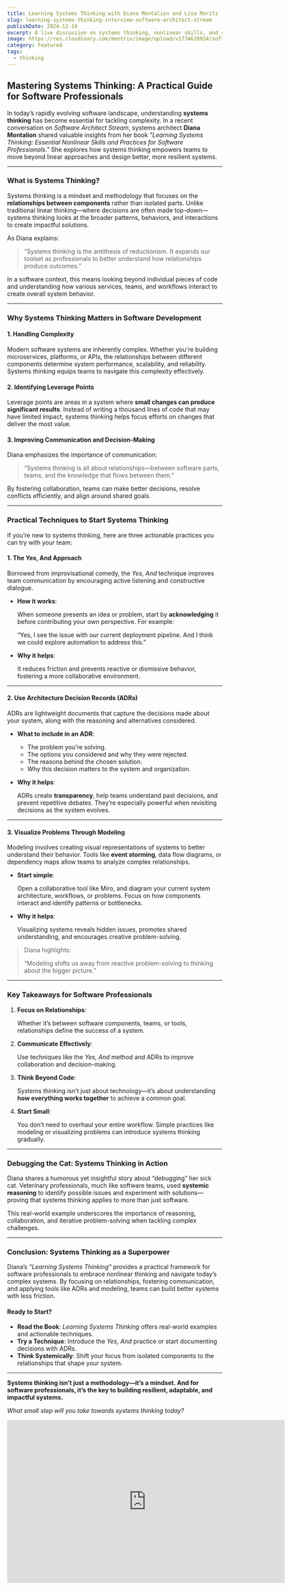 ```yaml
---
title: Learning Systems Thinking with Diana Montalion and Lisa Moritz
slug: learning-systems-thinking-interview-software-architect-stream
publishDate: 2024-12-19
excerpt: A live discussion on systems thinking, nonlinear skills, and software resilience
image: https://res.cloudinary.com/mentrix/image/upload/v1734628924/software_architect_stream_interview_with_lisa_moritz_pvttlk.jpg
category: Featured
tags:
  - thinking
---
```


## **Mastering Systems Thinking: A Practical Guide for Software Professionals**

In today’s rapidly evolving software landscape, understanding **systems thinking** has become essential for tackling complexity. In a recent conversation on _Software Architect Stream_, systems architect **Diana Montalion** shared valuable insights from her book _"Learning Systems Thinking: Essential Nonlinear Skills and Practices for Software Professionals."_ She explores how systems thinking empowers teams to move beyond linear approaches and design better, more resilient systems.

---

### **What is Systems Thinking?**

Systems thinking is a mindset and methodology that focuses on the **relationships between components** rather than isolated parts. Unlike traditional linear thinking—where decisions are often made top-down—systems thinking looks at the broader patterns, behaviors, and interactions to create impactful solutions.

As Diana explains:

> “Systems thinking is the antithesis of reductionism. It expands our toolset as professionals to better understand how relationships produce outcomes.”

In a software context, this means looking beyond individual pieces of code and understanding how various services, teams, and workflows interact to create overall system behavior.

---

### **Why Systems Thinking Matters in Software Development**

#### 1. **Handling Complexity**

Modern software systems are inherently complex. Whether you're building microservices, platforms, or APIs, the relationships between different components determine system performance, scalability, and reliability. Systems thinking equips teams to navigate this complexity effectively.

#### 2. **Identifying Leverage Points**

Leverage points are areas in a system where **small changes can produce significant results**. Instead of writing a thousand lines of code that may have limited impact, systems thinking helps focus efforts on changes that deliver the most value.

#### 3. **Improving Communication and Decision-Making**

Diana emphasizes the importance of communication:

> “Systems thinking is all about relationships—between software parts, teams, and the knowledge that flows between them.”

By fostering collaboration, teams can make better decisions, resolve conflicts efficiently, and align around shared goals.

---

### **Practical Techniques to Start Systems Thinking**

If you’re new to systems thinking, here are three actionable practices you can try with your team:

#### 1. **The Yes, And Approach**

Borrowed from improvisational comedy, the _Yes, And_ technique improves team communication by encouraging active listening and constructive dialogue.

- **How it works**:

  When someone presents an idea or problem, start by **acknowledging** it before contributing your own perspective. For example:

  “Yes, I see the issue with our current deployment pipeline. And I think we could explore automation to address this.”

- **Why it helps**:

  It reduces friction and prevents reactive or dismissive behavior, fostering a more collaborative environment.

---

#### 2. **Use Architecture Decision Records (ADRs)**

ADRs are lightweight documents that capture the decisions made about your system, along with the reasoning and alternatives considered.

- **What to include in an ADR**:
  - The problem you’re solving.
  - The options you considered and why they were rejected.
  - The reasons behind the chosen solution.
  - Why this decision matters to the system and organization.
- **Why it helps**:

  ADRs create **transparency**, help teams understand past decisions, and prevent repetitive debates. They’re especially powerful when revisiting decisions as the system evolves.

---

#### 3. **Visualize Problems Through Modeling**

Modeling involves creating visual representations of systems to better understand their behavior. Tools like **event storming**, data flow diagrams, or dependency maps allow teams to analyze complex relationships.

- **Start simple**:

  Open a collaborative tool like Miro, and diagram your current system architecture, workflows, or problems. Focus on how components interact and identify patterns or bottlenecks.

- **Why it helps**:

  Visualizing systems reveals hidden issues, promotes shared understanding, and encourages creative problem-solving.

> Diana highlights:
>
> “Modeling shifts us away from reactive problem-solving to thinking about the bigger picture.”

---

### **Key Takeaways for Software Professionals**

1. **Focus on Relationships**:

   Whether it’s between software components, teams, or tools, relationships define the success of a system.

2. **Communicate Effectively**:

   Use techniques like the _Yes, And_ method and ADRs to improve collaboration and decision-making.

3. **Think Beyond Code**:

   Systems thinking isn’t just about technology—it’s about understanding **how everything works together** to achieve a common goal.

4. **Start Small**:

   You don’t need to overhaul your entire workflow. Simple practices like modeling or visualizing problems can introduce systems thinking gradually.

---

### **Debugging the Cat: Systems Thinking in Action**

Diana shares a humorous yet insightful story about “debugging” her sick cat. Veterinary professionals, much like software teams, used **systemic reasoning** to identify possible issues and experiment with solutions—proving that systems thinking applies to more than just software.

This real-world example underscores the importance of reasoning, collaboration, and iterative problem-solving when tackling complex challenges.

---

### **Conclusion: Systems Thinking as a Superpower**

Diana’s _"Learning Systems Thinking"_ provides a practical framework for software professionals to embrace nonlinear thinking and navigate today’s complex systems. By focusing on relationships, fostering communication, and applying tools like ADRs and modeling, teams can build better systems with less friction.

#### **Ready to Start?**

- **Read the Book**: _Learning Systems Thinking_ offers real-world examples and actionable techniques.
- **Try a Technique**: Introduce the _Yes, And_ practice or start documenting decisions with ADRs.
- **Think Systemically**: Shift your focus from isolated components to the relationships that shape your system.

---

**Systems thinking isn’t just a methodology—it’s a mindset. And for software professionals, it’s the key to building resilient, adaptable, and impactful systems.**

_What small step will you take towards systems thinking today?_

<!-- [Watch the podcast](https://www.youtube.com/watch?v=07IYACU8t-E) -->

<iframe width="650" height="380" src="https://www.youtube.com/embed/07IYACU8t-E?si=rrgiOGPHOgGU5Yd4" title="YouTube video player" frameborder="0" allow="accelerometer; autoplay; clipboard-write; encrypted-media; gyroscope; picture-in-picture; web-share" referrerpolicy="strict-origin-when-cross-origin" allowfullscreen></iframe>
